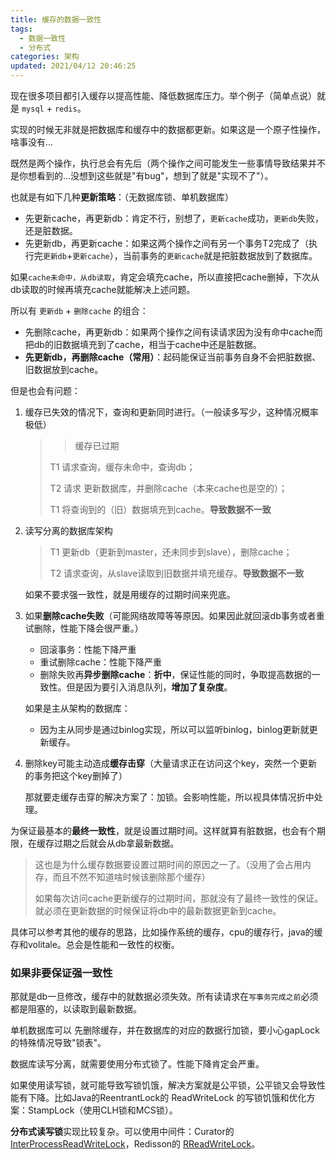 ```yaml
---
title: 缓存的数据一致性
tags:
  - 数据一致性
  - 分布式
categories: 架构
updated: 2021/04/12 20:46:25
---
```




现在很多项目都引入缓存以提高性能、降低数据库压力。举个例子（简单点说）就是 `mysql` + `redis`。

实现的时候无非就是把数据库和缓存中的数据都更新。如果这是一个原子性操作，啥事没有...

既然是两个操作，执行总会有先后（两个操作之间可能发生一些事情导致结果并不是你想看到的...没想到这些就是"有bug"，想到了就是"实现不了"）。

也就是有如下几种**更新策略**：（无数据库锁、单机数据库）

- 先更新cache，再更新db：肯定不行，别想了，`更新cache`成功，`更新db`失败，还是脏数据。
- 先更新db，再更新cache：如果这两个操作之间有另一个事务T2完成了（执行完`更新db`+`更新cache`），当前事务的`更新cache`就是把脏数据放到了数据库。

如果`cache未命中，从db读取`，肯定会填充cache，所以直接把cache删掉，下次从db读取的时候再填充cache就能解决上述问题。

所以有 `更新db` + `删除cache` 的组合：

- 先删除cache，再更新db：如果两个操作之间有读请求因为没有命中cache而把db的旧数据填充到了cache，相当于cache中还是脏数据。
- **先更新db，再删除cache（常用）**：起码能保证当前事务自身不会把脏数据、旧数据放到cache。

但是也会有问题：

1. 缓存已失效的情况下，查询和更新同时进行。（一般读多写少，这种情况概率极低）

   > > 缓存已过期
   >
   > T1 请求查询，缓存未命中，查询db；
   >
   > T2 请求 更新数据库，并删除cache（本来cache也是空的）；
   >
   > T1 将查询到的（旧）数据填充到cache。**导致数据不一致**

2. 读写分离的数据库架构

   > T1 更新db（更新到master，还未同步到slave），删除cache；
   >
   > T2 请求查询，从slave读取到旧数据并填充缓存。**导致数据不一致**

   如果不要求强一致性，就是用缓存的过期时间来兜底。

3. 如果**删除cache失败**（可能网络故障等等原因。如果因此就回滚db事务或者重试删除，性能下降会很严重。）

   - 回滚事务：性能下降严重
   - 重试删除cache：性能下降严重
   - 删除失败再**异步删除cache**：**折中**，保证性能的同时，争取提高数据的一致性。但是因为要引入消息队列，**增加了复杂度**。

   如果是主从架构的数据库：

   - 因为主从同步是通过binlog实现，所以可以监听binlog，binlog更新就更新缓存。

4. 删除key可能主动造成**缓存击穿**（大量请求正在访问这个key，突然一个更新的事务把这个key删掉了）

   那就要走缓存击穿的解决方案了：加锁。会影响性能，所以视具体情况折中处理。





为保证最基本的**最终一致性**，就是设置过期时间。这样就算有脏数据，也会有个期限，在缓存过期之后就会从db拿最新数据。

> 这也是为什么缓存数据要设置过期时间的原因之一了。（没用了会占用内存，而且不然不知道啥时候该删除那个缓存）
>
> 如果每次访问cache更新缓存的过期时间，那就没有了最终一致性的保证。就必须在更新数据的时候保证将db中的最新数据更新到cache。



具体可以参考其他的缓存的思路，比如操作系统的缓存，cpu的缓存行，java的缓存和volitale。总会是性能和一致性的权衡。



### 如果非要保证强一致性

那就是db一旦修改，缓存中的就数据必须失效。所有读请求在`写事务完成之前`必须都是阻塞的，以读取到最新数据。

单机数据库可以 先删除缓存，并在数据库的对应的数据行加锁，要小心gapLock的特殊情况导致"锁表"。

数据库读写分离，就需要使用分布式锁了。性能下降肯定会严重。



如果使用读写锁，就可能导致写锁饥饿，解决方案就是公平锁，公平锁又会导致性能有下降。比如Java的ReentrantLock的 ReadWriteLock 的写锁饥饿和优化方案：StampLock（使用CLH锁和MCS锁）。



**分布式读写锁**实现比较复杂。可以使用中间件：Curator的 [InterProcessReadWriteLock](https://curator.apache.org/apidocs/org/apache/curator/framework/recipes/locks/InterProcessReadWriteLock.html)，Redisson的 [RReadWriteLock](https://static.javadoc.io/org.redisson/redisson/3.3.2/org/redisson/api/RReadWriteLock.html)。